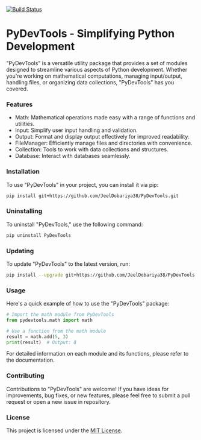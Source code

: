 [![Build Status](https://img.shields.io/github/workflow/status/JeelDobariya38/PyDevTools/CI)](https://github.com/JeelDobariya38/PyDevTools/actions)
# PyDevTools - Simplifying Python Development
"PyDevTools" is a versatile utility package that provides a set of modules designed to streamline various aspects of Python development. Whether you're working on mathematical computations, managing input/output, handling files, or organizing data collections, "PyDevTools" has you covered.

### Features
- Math: Mathematical operations made easy with a range of functions and utilities.
- Input: Simplify user input handling and validation.
- Output: Format and display output effectively for improved readability.
- FileManager: Efficiently manage files and directories with convenience.
- Collection: Tools to work with data collections and structures.
- Database: Interact with databases seamlessly.

### Installation
To use "PyDevTools" in your project, you can install it via pip:

```bash
pip install git+https://github.com/JeelDobariya38/PyDevTools.git
```

### Uninstalling
To uninstall "PyDevTools," use the following command:
```bash
pip uninstall PyDevTools
```

### Updating
To update "PyDevTools" to the latest version, run:

```bash
pip install --upgrade git+https://github.com/JeelDobariya38/PyDevTools.git
```

### Usage
Here's a quick example of how to use the "PyDevTools" package:

```python
# Import the math module from PyDevTools
from pydevtools.math import math

# Use a function from the math module
result = math.add(5, 3)
print(result)  # Output: 8
```
For detailed information on each module and its functions, please refer to the documentation.

### Contributing
Contributions to "PyDevTools" are welcome! If you have ideas for improvements, bug fixes, or new features, please feel free to submit a pull request or open a new issue in repository.

### License
This project is licensed under the [MIT License](LICENSE.txt).
